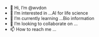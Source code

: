 - 👋 Hi, I’m @wvdon
- 👀 I’m interested in ...AI for life science
- 🌱 I’m currently learning ...Bio information
- 💞️ I’m looking to collaborate on ...
- 📫 How to reach me ...

<!---
wvdon/wvdon is a ✨ special ✨ repository because its `README.md` (this file) appears on your GitHub profile.
You can click the Preview link to take a look at your changes.
--->
